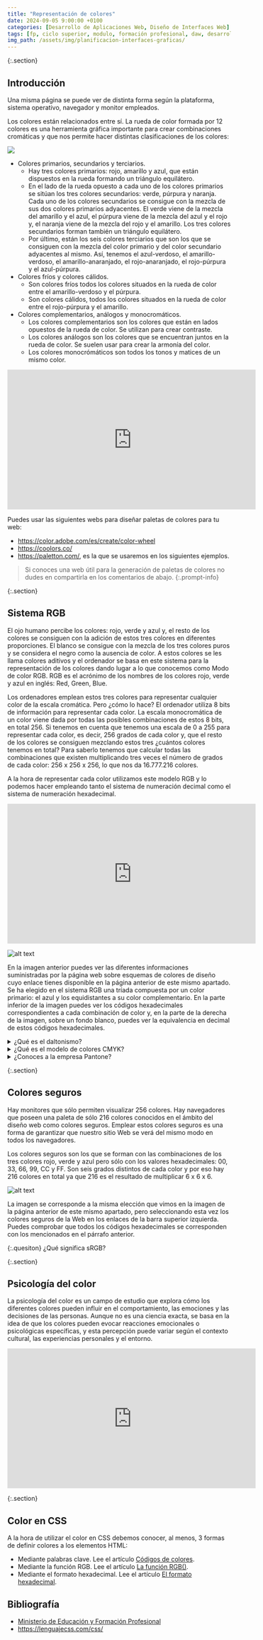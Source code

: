 ```yaml
---
title: "Representación de colores"
date: 2024-09-05 9:00:00 +0100
categories: [Desarrollo de Aplicaciones Web, Diseño de Interfaces Web]
tags: [fp, ciclo superior, modulo, formación profesional, daw, desarrollo de aplicaciones web, diseño de interfaces web, diw]
img_path: /assets/img/planificacion-interfaces-graficas/
---
```


{:.section}
## Introducción

Una misma página se puede ver de distinta forma según la plataforma, sistema operativo, navegador y monitor empleados.

Los colores están relacionados entre sí. La rueda de color formada por 12 colores es una herramienta gráfica importante para crear combinaciones cromáticas y que nos permite hacer distintas clasificaciones de los colores:

![](ruedaDelColor.png)

- Colores primarios, secundarios y terciarios.
  - Hay tres colores primarios: rojo, amarillo y azul, que están dispuestos en la rueda formando un triángulo equilátero.
  - En el lado de la rueda opuesto a cada uno de los colores primarios se sitúan los tres colores secundarios: verde, púrpura y naranja. Cada uno de los colores secundarios se consigue con la mezcla de sus dos colores primarios adyacentes. El verde viene de la mezcla del amarillo y el azul, el púrpura viene de la mezcla del azul y el rojo y, el naranja viene de la mezcla del rojo y el amarillo. Los tres colores secundarios forman también un triángulo equilátero.
  - Por último, están los seis colores terciarios que son los que se consiguen con la mezcla del color primario y del color secundario adyacentes al mismo. Así, tenemos el azul-verdoso, el amarillo-verdoso, el amarillo-anaranjado, el rojo-anaranjado, el rojo-púrpura y el azul-púrpura.
- Colores fríos y colores cálidos.
  - Son colores fríos todos los colores situados en la rueda de color entre el amarillo-verdoso y el púrpura.
  - Son colores cálidos, todos los colores situados en la rueda de color entre el rojo-púrpura y el amarillo.
- Colores complementarios, análogos y monocromáticos.
  - Los colores complementarios son los colores que están en lados opuestos de la rueda de color. Se utilizan para crear contraste.
  - Los colores análogos son los colores que se encuentran juntos en la rueda de color. Se suelen usar para crear la armonía del color.
  - Los colores monocrómáticos son todos los tonos y matices de un mismo color.

<iframe width="560" height="315" src="https://www.youtube.com/embed/7Sc-WkcQKj4?si=iezwP8nG8KRVYlb0" title="YouTube video player" frameborder="0" allow="accelerometer; autoplay; clipboard-write; encrypted-media; gyroscope; picture-in-picture; web-share" referrerpolicy="strict-origin-when-cross-origin" allowfullscreen></iframe>

Puedes usar las siguientes webs para diseñar paletas de colores para tu web:

- <https://color.adobe.com/es/create/color-wheel>
- <https://coolors.co/>
- <https://paletton.com/>, es la que se usaremos en los siguientes ejemplos.

> Si conoces una web útil para la generación de paletas de colores no dudes en compartirla en los comentarios de abajo.
{:.prompt-info}

{:.section}
## Sistema RGB

El ojo humano percibe los colores: rojo, verde y azul y, el resto de los colores se consiguen con la adición de estos tres colores en diferentes proporciones. El blanco se consigue con la mezcla de los tres colores puros y se considera el negro como la ausencia de color. A estos colores se les llama colores aditivos y el ordenador se basa en este sistema para la representación de los colores dando lugar a lo que conocemos como Modo de color RGB. RGB es el acrónimo de los nombres de los colores rojo, verde y azul en inglés: Red, Green, Blue.

Los ordenadores emplean estos tres colores para representar cualquier color de la escala cromática. Pero ¿cómo lo hace? El ordenador utiliza 8 bits de información para representar cada color. La escala monocromática de un color viene dada por todas las posibles combinaciones de estos 8 bits, en total 256. Si tenemos en cuenta que tenemos una escala de 0 a 255 para representar cada color, es decir, 256 grados de cada color y, que el resto de los colores se consiguen mezclando estos tres ¿cuántos colores tenemos en total? Para saberlo tenemos que calcular todas las combinaciones que existen multiplicando tres veces el número de grados de cada color: 256 x 256 x 256, lo que nos da 16.777.216 colores.

A la hora de representar cada color utilizamos este modelo RGB y lo podemos hacer empleando tanto el sistema de numeración decimal como el sistema de numeración hexadecimal.

<iframe width="560" height="315" src="https://www.youtube.com/embed/PElLB0pm5SQ?si=3fY5MW0Qyg3nl8_i" title="YouTube video player" frameborder="0" allow="accelerometer; autoplay; clipboard-write; encrypted-media; gyroscope; picture-in-picture; web-share" referrerpolicy="strict-origin-when-cross-origin" allowfullscreen></iframe>

![alt text](ejemploSistemaRGB.png)

En la imagen anterior puedes ver las diferentes informaciones suministradas por la página web sobre esquemas de colores de diseño cuyo enlace tienes disponible en la página anterior de este mismo apartado. Se ha elegido en el sistema RGB una tríada compuesta por un color primario: el azul y los equidistantes a su color complementario. En la parte inferior de la imagen puedes ver los códigos hexadecimales correspondientes a cada combinación de color y, en la parte de la derecha de la imagen, sobre un fondo blanco, puedes ver la equivalencia en decimal de estos códigos hexadecimales.

<details class="card mb-2">
  <summary class="card-header question">¿Qué es el daltonismo?</summary>
  <div class="card-body" markdown="1">

El daltonismo es un problema que tienen algunas personas a la hora de percibir los colores y conocerlo te será de ayuda a la hora de tomar decisiones en cuanto a la elección de los mismos.

<!-- Comentario para que no se descuajeringue la cosa -->
  </div>
</details>

<details class="card mb-2">
  <summary class="card-header question">¿Qué es el modelo de colores CMYK?</summary>
  <div class="card-body" markdown="1">

CMYK es un modelo de color utilizado principalmente en la impresión y representa las siglas de los cuatro colores primarios de pigmento: Cian, Magenta, Yellow (Amarillo) y Key (Negro).

<!-- Comentario para que no se descuajeringue la cosa -->
  </div>
</details>

<details class="card mb-2">
  <summary class="card-header question">¿Conoces a la empresa Pantone?</summary>
  <div class="card-body" markdown="1">

La empresa Pantone ha desarrollado el sistema Pantone Matching System (PMS) que se utiliza para estandarizar los colores, asegurando que se puedan reproducir de manera consistente en distintos materiales y en cualquier parte del mundo. El sistema Pantone asigna un número único a cada color, lo que permite a diseñadores, impresores y fabricantes referirse a un color específico de manera precisa, sin variaciones interpretativas.

> Pantone cada año define el [Pantone Color Of The Year](https://www.pantone.com/articles/color-of-the-year) ofreciendo ideas de cómo se puede utilizar y con qué otros colores se puede combinar.
{:.prompt-info}

<!-- Comentario para que no se descuajeringue la cosa -->
  </div>
</details>

{:.section}
## Colores seguros

Hay monitores que sólo permiten visualizar 256 colores. Hay navegadores que poseen una paleta de sólo 216 colores conocidos en el ámbito del diseño web como colores seguros. Emplear estos colores seguros es una forma de garantizar que nuestro sitio Web se verá del mismo modo en todos los navegadores.

Los colores seguros son los que se forman con las combinaciones de los tres colores rojo, verde y azul pero sólo con los valores hexadecimales: 00, 33, 66, 99, CC y FF. Son seis grados distintos de cada color y por eso hay 216 colores en total ya que 216 es el resultado de multiplicar 6 x 6 x 6.

![alt text](coloresSegurosEjemplo.png)

La imagen se corresponde a la misma elección que vimos en la imagen de la página anterior de este mismo apartado, pero seleccionando esta vez los colores seguros de la Web en los enlaces de la barra superior izquierda. Puedes comprobar que todos los códigos hexadecimales se corresponden con los mencionados en el párrafo anterior.

{:.quesiton}
¿Qué significa sRGB?

{:.section}
## Psicología del color

La psicología del color es un campo de estudio que explora cómo los diferentes colores pueden influir en el comportamiento, las emociones y las decisiones de las personas. Aunque no es una ciencia exacta, se basa en la idea de que los colores pueden evocar reacciones emocionales o psicológicas específicas, y esta percepción puede variar según el contexto cultural, las experiencias personales y el entorno.

<iframe width="560" height="315" src="https://www.youtube.com/embed/X8kbrAzV6BM?si=36BMIy8d8z-kghfJ" title="YouTube video player" frameborder="0" allow="accelerometer; autoplay; clipboard-write; encrypted-media; gyroscope; picture-in-picture; web-share" referrerpolicy="strict-origin-when-cross-origin" allowfullscreen></iframe>

{:.section}
## Color en CSS

A la hora de utilizar el color en CSS debemos conocer, al menos, 3 formas de definir colores a los elementos HTML:

- Mediante palabras clave. Lee el artículo [Códigos de colores](https://lenguajecss.com/css/colores/codigos-color/).
- Mediante la función RGB. Lee el artículo [La función RGB()](https://lenguajecss.com/css/colores/funcion-rgb/).
- Mediante el formato hexadecimal. Lee el artículo [El formato hexadecimal](https://lenguajecss.com/css/colores/formato-hexadecimal/).

## Bibliografía

- [Ministerio de Educación y Formación Profesional](https://www.educacionyfp.gob.es/portada.html)
- <https://lenguajecss.com/css/>
